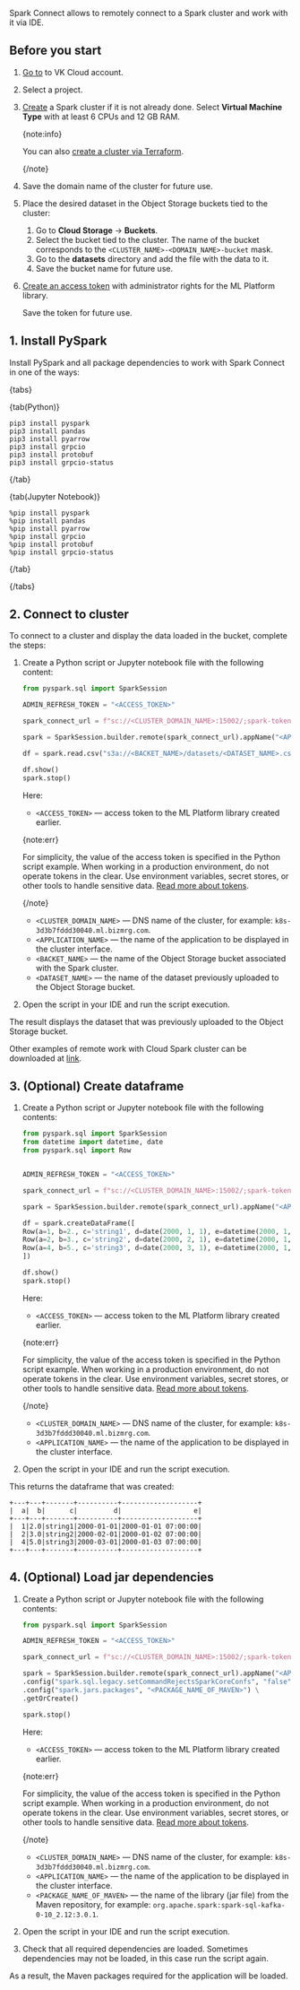 Spark Connect allows to remotely connect to a Spark cluster and work with it via IDE.

## Before you start

1. [Go to](https://msk.cloud.vk.com/app/en) to VK Cloud account.
1. Select a project.
1. [Create](../../instructions/create) a Spark cluster if it is not already done. Select **Virtual Machine Type** with at least 6 CPUs and 12 GB RAM.

    {note:info}

    You can also [create a cluster via Terraform](/en/tools-for-using-services/terraform/how-to-guides/spark/create).

    {/note}

1. Save the domain name of the cluster for future use.
1. Place the desired dataset in the Object Storage buckets tied to the cluster:

    1. Go to **Cloud Storage** → **Buckets**.
    1. Select the bucket tied to the cluster. The name of the bucket corresponds to the `<CLUSTER_NAME>-<DOMAIN_NAME>-bucket` mask.
    1. Go to the **datasets** directory and add the file with the data to it.
    1. Save the bucket name for future use.
1. [Create an access token](/ru/ml/spark-to-k8s/ml-platform-library/authz#create_token_console "change-lang") with administrator rights for the ML Platform library.

    Save the token for future use.

## 1. Install PySpark

Install PySpark and all package dependencies to work with Spark Connect in one of the ways:

{tabs}

{tab(Python)}

```console
pip3 install pyspark
pip3 install pandas
pip3 install pyarrow
pip3 install grpcio
pip3 install protobuf
pip3 install grpcio-status
```

{/tab}

{tab(Jupyter Notebook)}

```console
%pip install pyspark
%pip install pandas
%pip install pyarrow
%pip install grpcio
%pip install protobuf
%pip install grpcio-status
```

{/tab}

{/tabs}

## 2. Connect to cluster

To connect to a cluster and display the data loaded in the bucket, complete the steps:

1. Create a Python script or Jupyter notebook file with the following content:

    ```python
    from pyspark.sql import SparkSession

    ADMIN_REFRESH_TOKEN = "<ACCESS_TOKEN>"

    spark_connect_url = f"sc://<CLUSTER_DOMAIN_NAME>:15002/;spark-token={ADMIN_REFRESH_TOKEN}"

    spark = SparkSession.builder.remote(spark_connect_url).appName("<APPLICATION_NAME>").getOrCreate()

    df = spark.read.csv("s3a://<BACKET_NAME>/datasets/<DATASET_NAME>.csv", header=True, inferSchema=True)

    df.show()
    spark.stop()
    ```

    Here:

    - `<ACCESS_TOKEN>` — access token to the ML Platform library created earlier.

    {note:err}

    For simplicity, the value of the access token is specified in the Python script example. When working in a production environment, do not operate tokens in the clear. Use environment variables, secret stores, or other tools to handle sensitive data. [Read more about tokens](/ru/ml/spark-to-k8s/ml-platform-library/authz "change-lang").

    {/note}

    - `<CLUSTER_DOMAIN_NAME>` — DNS name of the cluster, for example: `k8s-3d3b7fddd30040.ml.bizmrg.com`.
    - `<APPLICATION_NAME>` — the name of the application to be displayed in the cluster interface.
    - `<BACKET_NAME>` — the name of the Object Storage bucket associated with the Spark cluster.
    - `<DATASET_NAME>` — the name of the dataset previously uploaded to the Object Storage bucket.

1. Open the script in your IDE and run the script execution.

The result displays the dataset that was previously uploaded to the Object Storage bucket.

Other examples of remote work with Cloud Spark cluster can be downloaded at [link](assets/connect_demo.ipynb "download").

## 3. (Optional) Create dataframe

1. Create a Python script or Jupyter notebook file with the following contents:

    ```python
    from pyspark.sql import SparkSession
    from datetime import datetime, date
    from pyspark.sql import Row


    ADMIN_REFRESH_TOKEN = "<ACCESS_TOKEN>"

    spark_connect_url = f"sc://<CLUSTER_DOMAIN_NAME>:15002/;spark-token={ADMIN_REFRESH_TOKEN}"

    spark = SparkSession.builder.remote(spark_connect_url).appName("<APPLICATION_NAME>").getOrCreate()

    df = spark.createDataFrame([
    Row(a=1, b=2., c='string1', d=date(2000, 1, 1), e=datetime(2000, 1, 1, 12, 0)),
    Row(a=2, b=3., c='string2', d=date(2000, 2, 1), e=datetime(2000, 1, 2, 12, 0)),
    Row(a=4, b=5., c='string3', d=date(2000, 3, 1), e=datetime(2000, 1, 3, 12, 0))
    ])

    df.show()
    spark.stop()
    ```

   Here:

    - `<ACCESS_TOKEN>` — access token to the ML Platform library created earlier.

    {note:err}

    For simplicity, the value of the access token is specified in the Python script example. When working in a production environment, do not operate tokens in the clear. Use environment variables, secret stores, or other tools to handle sensitive data. [Read more about tokens](/ru/ml/spark-to-k8s/ml-platform-library/authz "change-lang").

    {/note}

    - `<CLUSTER_DOMAIN_NAME>` — DNS name of the cluster, for example: `k8s-3d3b7fddd30040.ml.bizmrg.com`.
    - `<APPLICATION_NAME>` — the name of the application to be displayed in the cluster interface.

1. Open the script in your IDE and run the script execution.

This returns the dataframe that was created:

```console
+---+---+-------+----------+-------------------+
|  a|  b|      c|         d|                  e|
+---+---+-------+----------+-------------------+
|  1|2.0|string1|2000-01-01|2000-01-01 07:00:00|
|  2|3.0|string2|2000-02-01|2000-01-02 07:00:00|
|  4|5.0|string3|2000-03-01|2000-01-03 07:00:00|
+---+---+-------+----------+-------------------+
```

## 4. (Optional) Load jar dependencies

1. Create a Python script or Jupyter notebook file with the following contents:

    ```python
    from pyspark.sql import SparkSession

    ADMIN_REFRESH_TOKEN = "<ACCESS_TOKEN>"

    spark_connect_url = f"sc://<CLUSTER_DOMAIN_NAME>:15002/;spark-token={ADMIN_REFRESH_TOKEN}"

    spark = SparkSession.builder.remote(spark_connect_url).appName("<APPLICATION_NAME>") \
    .config("spark.sql.legacy.setCommandRejectsSparkCoreConfs", "false") \
    .config("spark.jars.packages", "<PACKAGE_NAME_OF_MAVEN>") \
    .getOrCreate()

    spark.stop()
    ```

    
    Here:

    - `<ACCESS_TOKEN>` — access token to the ML Platform library created earlier.

    {note:err}

    For simplicity, the value of the access token is specified in the Python script example. When working in a production environment, do not operate tokens in the clear. Use environment variables, secret stores, or other tools to handle sensitive data. [Read more about tokens](/ru/ml/spark-to-k8s/ml-platform-library/authz "change-lang").

    {/note}

    - `<CLUSTER_DOMAIN_NAME>` — DNS name of the cluster, for example: `k8s-3d3b7fddd30040.ml.bizmrg.com`.
    - `<APPLICATION_NAME>` — the name of the application to be displayed in the cluster interface.
    - `<PACKAGE_NAME_OF_MAVEN>` — the name of the library (jar file) from the Maven repository, for example: `org.apache.spark:spark-sql-kafka-0-10_2.12:3.0.1`.

1. Open the script in your IDE and run the script execution.
1. Check that all required dependencies are loaded. Sometimes dependencies may not be loaded, in this case run the script again.

As a result, the Maven packages required for the application will be loaded.
